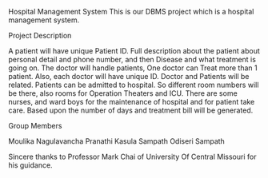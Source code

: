 Hospital Management System
This is our DBMS project which is a hospital management system.

Project Description

A patient will have unique Patient ID. Full description about the patient about personal detail and phone number, and then Disease and what treatment is going on. The doctor will handle patients, One doctor can Treat more than 1 patient. Also, each doctor will have unique ID. Doctor and Patients will be related. Patients can be admitted to hospital. So different room numbers will be there, also rooms for Operation Theaters and ICU. There are some nurses, and ward boys for the maintenance of hospital and for patient take care. Based upon the number of days and treatment bill will be generated.

Group Members

Moulika Nagulavancha
Pranathi Kasula
Sampath Odiseri
Sampath

Sincere thanks to Professor Mark Chai of University Of Central Missouri for his guidance.